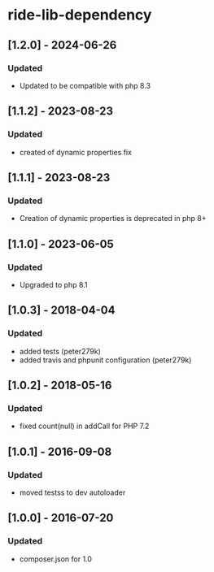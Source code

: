# ride-lib-dependency
## [1.2.0] - 2024-06-26
### Updated
- Updated to be compatible with php 8.3
## [1.1.2] - 2023-08-23
### Updated
- created of dynamic properties fix
## [1.1.1] - 2023-08-23
### Updated
- Creation of dynamic properties is deprecated in php 8+
## [1.1.0] - 2023-06-05
### Updated
- Upgraded to php 8.1
## [1.0.3] - 2018-04-04
### Updated
- added tests (peter279k)
- added travis and phpunit configuration (peter279k)

## [1.0.2] - 2018-05-16
### Updated
- fixed count(null) in addCall for PHP 7.2

## [1.0.1] - 2016-09-08
### Updated
- moved testss to dev autoloader

## [1.0.0] - 2016-07-20
### Updated
- composer.json for 1.0
